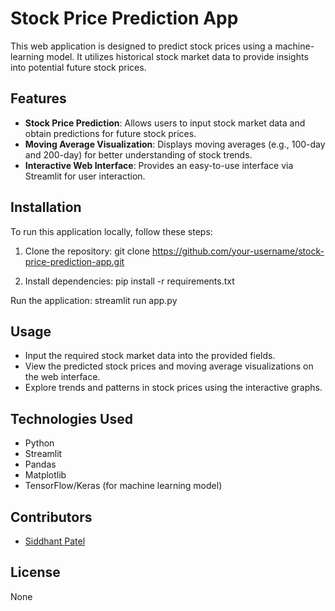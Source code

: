 # Stock Price Prediction App

This web application is designed to predict stock prices using a machine-learning model. It utilizes historical stock market data to provide insights into potential future stock prices.

## Features

- **Stock Price Prediction**: Allows users to input stock market data and obtain predictions for future stock prices.
- **Moving Average Visualization**: Displays moving averages (e.g., 100-day and 200-day) for better understanding of stock trends.
- **Interactive Web Interface**: Provides an easy-to-use interface via Streamlit for user interaction.

## Installation

To run this application locally, follow these steps:

1. Clone the repository:
git clone https://github.com/your-username/stock-price-prediction-app.git

2. Install dependencies:
pip install -r requirements.txt

 Run the application:
streamlit run app.py


## Usage

- Input the required stock market data into the provided fields.
- View the predicted stock prices and moving average visualizations on the web interface.
- Explore trends and patterns in stock prices using the interactive graphs.

## Technologies Used

- Python
- Streamlit
- Pandas
- Matplotlib
- TensorFlow/Keras (for machine learning model)

## Contributors

- [Siddhant Patel](https://github.com/sidphai)


## License
None
